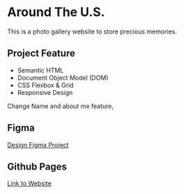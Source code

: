 # Around The U.S.
This is a photo gallery website to store precious memories.


## Project Feature
* Semantic HTML
* Document Object Model (DOM)
* CSS Flexbox & Grid
* Responsive Design

Change Name and about me feature,

## Figma
[Design Figma Project](https://www.figma.com/file/89jWb7ipy9wiA4vVDIRKS8/Web_Brief_Sprint_5_ID-%7C-Di-Sekitar-A.S.-%7C-desktop-%2B-mobile?node-id=0%3A1&mode=dev)

## Github Pages
[Link to Website](https://haddyprawidya.github.io/web_project_around/)
